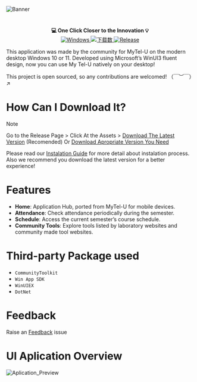 ![Banner](https://github.com/GID0317/MyTel-U_WinUI3/assets/108791227/5ab35671-2aaa-4957-abf7-ad8ddb9107fd)
#
<div align="center">
  <strong>💻 One Click Closer to the Innovation 💡</strong>
</div>

<div align="center">
  <a href="https://dotnet.microsoft.com/zh-cn/download/dotnet/latest/runtime">
    <img alt="Windows" src="https://img.shields.io/badge/platform-Windows-blue?logo=windows11&style=flat-square&color=1E9BFA" />
  </a>
  <a href="https://github.com/GID0317/MyTel-U_WinUI3/releases">
    <img alt="下载数" src="https://img.shields.io/github/downloads/GID0317/MyTel-U_WinUI3/total?logo=github&style=flat-square&color=1E9BFA">
  </a>
  <a href="https://github.com/GID0317/MyTel-U_WinUI3/releases">
    <img alt="Release" src="https://img.shields.io/github/v/release/GID0317/MyTel-U_WinUI3?logo=visualstudio&style=flat-square&color=1E9BFA">
  </a>
</div>


This application was made by the community for MyTel-U on the modern desktop Windows 10 or 11. Developed using Microsoft’s WinUI3 fluent design, now you can use My Tel-U natively on your desktop!

This project is open sourced, so any contributions are welcomed! （￣︶￣）↗

# How Can I Download It?
> [!NOTE]
> Go to the Release Page > Click At the Assets > [Download The Latest Version](https://github.com/GID0317/MyTel-U_WinUI3/releases/latest "Download The Latest Version") (Recomended) Or [Download Apropriate Version  You Need](https://github.com/GID0317/MyTel-U_WinUI3/releases "Download Apropriate Versions You Need")

Please read our [Instalation Guide](https://github.com/GID0317/MyTel-U_WinUI3/wiki/MyTel%E2%80%90U-Installation-Guide) for more detail about instalation process. Also we recommend you download the latest version for a better experience!

# Features
- **Home**: Application Hub, ported from MyTel-U for mobile devices.
- **Attendance**: Check attendance periodically during the semester.
- **Schedule**: Access the current semester’s course schedule.
- **Community Tools**: Explore tools listed by laboratory websites and community made tool websites.

# Third-party Package used
- `CommunityToolkit`
- `Win App SDK`
- `WinUIEX`
- `DotNet`

# Feedback
Raise an [Feedback](https://github.com/GID0317/MyTel-U_WinUI3/issues/new/choose) issue

# UI Aplication Overview
![Aplication_Preview](https://github.com/GID0317/MyTel-U_WinUI3/assets/108791227/8d085ea8-f38b-471f-8bec-261f8f2f9de9)
